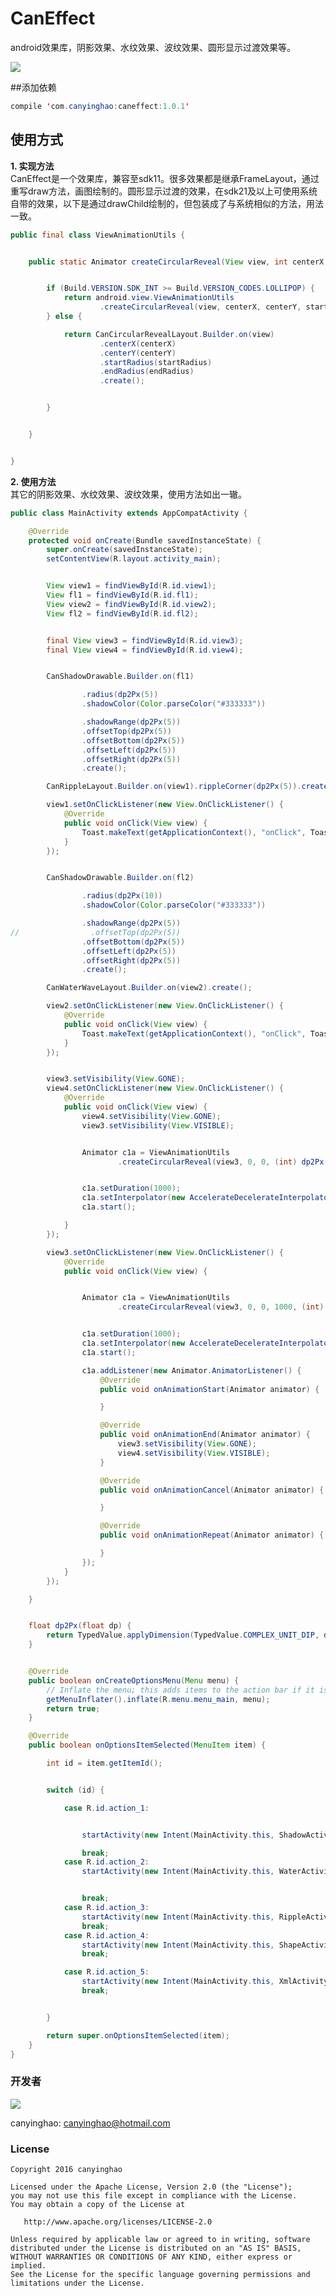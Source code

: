 # CanEffect
android效果库，阴影效果、水纹效果、波纹效果、圆形显示过渡效果等。

 
 ![](./pic/CanEffect.gif)  

##添加依赖
```JAVA
compile 'com.canyinghao:caneffect:1.0.1'
```

## 使用方式 
**1. 实现方法**  
CanEffect是一个效果库，兼容至sdk11。很多效果都是继承FrameLayout，通过重写draw方法，画图绘制的。圆形显示过渡的效果，在sdk21及以上可使用系统自带的效果，以下是通过drawChild绘制的，但包装成了与系统相似的方法，用法一致。
```JAVA
public final class ViewAnimationUtils {


    public static Animator createCircularReveal(View view, int centerX, int centerY, float startRadius, float endRadius) {


        if (Build.VERSION.SDK_INT >= Build.VERSION_CODES.LOLLIPOP) {
            return android.view.ViewAnimationUtils
                    .createCircularReveal(view, centerX, centerY, startRadius, endRadius);
        } else {

            return CanCircularRevealLayout.Builder.on(view)
                    .centerX(centerX)
                    .centerY(centerY)
                    .startRadius(startRadius)
                    .endRadius(endRadius)
                    .create();


        }


    }


}
``` 
**2. 使用方法**  
其它的阴影效果、水纹效果、波纹效果，使用方法如出一辙。
```JAVA
public class MainActivity extends AppCompatActivity {

    @Override
    protected void onCreate(Bundle savedInstanceState) {
        super.onCreate(savedInstanceState);
        setContentView(R.layout.activity_main);


        View view1 = findViewById(R.id.view1);
        View fl1 = findViewById(R.id.fl1);
        View view2 = findViewById(R.id.view2);
        View fl2 = findViewById(R.id.fl2);


        final View view3 = findViewById(R.id.view3);
        final View view4 = findViewById(R.id.view4);


        CanShadowDrawable.Builder.on(fl1)

                .radius(dp2Px(5))
                .shadowColor(Color.parseColor("#333333"))

                .shadowRange(dp2Px(5))
                .offsetTop(dp2Px(5))
                .offsetBottom(dp2Px(5))
                .offsetLeft(dp2Px(5))
                .offsetRight(dp2Px(5))
                .create();

        CanRippleLayout.Builder.on(view1).rippleCorner(dp2Px(5)).create();

        view1.setOnClickListener(new View.OnClickListener() {
            @Override
            public void onClick(View view) {
                Toast.makeText(getApplicationContext(), "onClick", Toast.LENGTH_SHORT).show();
            }
        });


        CanShadowDrawable.Builder.on(fl2)

                .radius(dp2Px(10))
                .shadowColor(Color.parseColor("#333333"))

                .shadowRange(dp2Px(5))
//                .offsetTop(dp2Px(5))
                .offsetBottom(dp2Px(5))
                .offsetLeft(dp2Px(5))
                .offsetRight(dp2Px(5))
                .create();

        CanWaterWaveLayout.Builder.on(view2).create();

        view2.setOnClickListener(new View.OnClickListener() {
            @Override
            public void onClick(View view) {
                Toast.makeText(getApplicationContext(), "onClick", Toast.LENGTH_SHORT).show();
            }
        });


        view3.setVisibility(View.GONE);
        view4.setOnClickListener(new View.OnClickListener() {
            @Override
            public void onClick(View view) {
                view4.setVisibility(View.GONE);
                view3.setVisibility(View.VISIBLE);


                Animator c1a = ViewAnimationUtils
                        .createCircularReveal(view3, 0, 0, (int) dp2Px(100), 1000);


                c1a.setDuration(1000);
                c1a.setInterpolator(new AccelerateDecelerateInterpolator());
                c1a.start();

            }
        });

        view3.setOnClickListener(new View.OnClickListener() {
            @Override
            public void onClick(View view) {


                Animator c1a = ViewAnimationUtils
                        .createCircularReveal(view3, 0, 0, 1000, (int) dp2Px(100));


                c1a.setDuration(1000);
                c1a.setInterpolator(new AccelerateDecelerateInterpolator());
                c1a.start();

                c1a.addListener(new Animator.AnimatorListener() {
                    @Override
                    public void onAnimationStart(Animator animator) {

                    }

                    @Override
                    public void onAnimationEnd(Animator animator) {
                        view3.setVisibility(View.GONE);
                        view4.setVisibility(View.VISIBLE);
                    }

                    @Override
                    public void onAnimationCancel(Animator animator) {

                    }

                    @Override
                    public void onAnimationRepeat(Animator animator) {

                    }
                });
            }
        });

    }


    float dp2Px(float dp) {
        return TypedValue.applyDimension(TypedValue.COMPLEX_UNIT_DIP, dp, getResources().getDisplayMetrics());
    }


    @Override
    public boolean onCreateOptionsMenu(Menu menu) {
        // Inflate the menu; this adds items to the action bar if it is present.
        getMenuInflater().inflate(R.menu.menu_main, menu);
        return true;
    }

    @Override
    public boolean onOptionsItemSelected(MenuItem item) {

        int id = item.getItemId();


        switch (id) {

            case R.id.action_1:


                startActivity(new Intent(MainActivity.this, ShadowActivity.class));

                break;
            case R.id.action_2:
                startActivity(new Intent(MainActivity.this, WaterActivity.class));


                break;
            case R.id.action_3:
                startActivity(new Intent(MainActivity.this, RippleActivity.class));
                break;
            case R.id.action_4:
                startActivity(new Intent(MainActivity.this, ShapeActivity.class));
                break;

            case R.id.action_5:
                startActivity(new Intent(MainActivity.this, XmlActivity.class));
                break;


        }

        return super.onOptionsItemSelected(item);
    }
}
``` 




### 开发者

![](https://avatars3.githubusercontent.com/u/12572840?v=3&s=460) 

canyinghao: <canyinghao@hotmail.com>  


### License

    Copyright 2016 canyinghao

    Licensed under the Apache License, Version 2.0 (the "License");
    you may not use this file except in compliance with the License.
    You may obtain a copy of the License at

       http://www.apache.org/licenses/LICENSE-2.0

    Unless required by applicable law or agreed to in writing, software
    distributed under the License is distributed on an "AS IS" BASIS,
    WITHOUT WARRANTIES OR CONDITIONS OF ANY KIND, either express or implied.
    See the License for the specific language governing permissions and
    limitations under the License.

